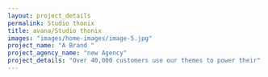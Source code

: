 ```yaml
---
layout: project_details
permalink: Studio thonix
title: avana/Studio thonix
images: "images/home-images/image-5.jpg"
project_name: "A Brand "
project_agency_name: "new Agency"
project_details: "Over 40,000 customers use our themes to power their"
---
```

